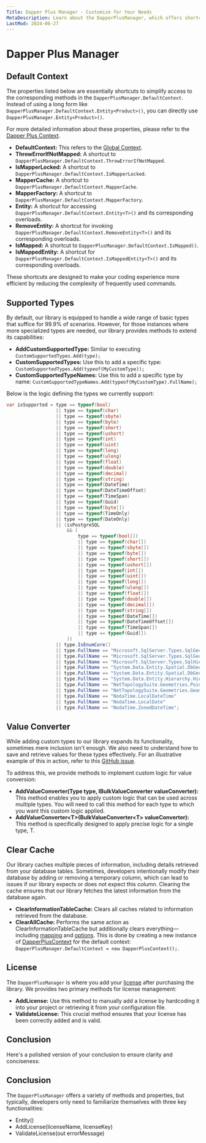 ```yaml
---
Title: Dapper Plus Manager - Customize for Your Needs
MetaDescription: Learn about the DapperPlusManager, which offers shortcuts, methods for adding custom types, value converters, clearing the cache, and managing licensing.
LastMod: 2024-06-27
---
```


# Dapper Plus Manager

## Default Context

The properties listed below are essentially shortcuts to simplify access to the corresponding methods in the `DapperPlusManager.DefaultContext`. Instead of using a long form like `DapperPlusManager.DefaultContext.Entity<Product>()`, you can directly use `DapperPlusManager.Entity<Product>()`.

For more detailed information about these properties, please refer to the [Dapper Plus Context](dapper-plus-context).

- **DefaultContext:** This refers to the [Global Context](/dapper-plus-context#global-context).
- **ThrowErrorIfNotMapped:** A shortcut to `DapperPlusManager.DefaultContext.ThrowErrorIfNotMapped`.
- **IsMapperLocked:** A shortcut to `DapperPlusManager.DefaultContext.IsMapperLocked`.
- **MapperCache:** A shortcut to `DapperPlusManager.DefaultContext.MapperCache`.
- **MapperFactory:** A shortcut to `DapperPlusManager.DefaultContext.MapperFactory`.
- **Entity:** A shortcut for accessing `DapperPlusManager.DefaultContext.Entity<T>()` and its corresponding overloads.
- **RemoveEntity:** A shortcut for invoking `DapperPlusManager.DefaultContext.RemoveEntity<T>()` and its corresponding overloads.
- **IsMapped:** A shortcut to `DapperPlusManager.DefaultContext.IsMapped()`.
- **IsMappedEntity:** A shortcut for `DapperPlusManager.DefaultContext.IsMappedEntity<T>()` and its corresponding overloads.

These shortcuts are designed to make your coding experience more efficient by reducing the complexity of frequently used commands.

## Supported Types

By default, our library is equipped to handle a wide range of basic types that suffice for 99.9% of scenarios. However, for those instances where more specialized types are needed, our library provides methods to extend its capabilities:

- **AddCustomSupportedType:** Similar to executing `CustomSupportedTypes.Add(type);`
- **CustomSupportedTypes:** Use this to add a specific type: `CustomSupportedTypes.Add(typeof(MyCustomType));`
- **CustomSupportedTypeNames:** Use this to add a specific type by name: `CustomSupportedTypeNames.Add(typeof(MyCustomType).FullName);`

Below is the logic defining the types we currently support:

```csharp
var isSupported = type == typeof(bool)
				  || type == typeof(char)
				  || type == typeof(sbyte)
				  || type == typeof(byte)
				  || type == typeof(short)
				  || type == typeof(ushort)
				  || type == typeof(int)
				  || type == typeof(uint)
				  || type == typeof(long)
				  || type == typeof(ulong)
				  || type == typeof(float)
				  || type == typeof(double)
				  || type == typeof(decimal)
				  || type == typeof(string)
				  || type == typeof(DateTime)
				  || type == typeof(DateTimeOffset)
				  || type == typeof(TimeSpan)
				  || type == typeof(Guid)
				  || type == typeof(byte[])
				  || type == typeof(TimeOnly)
				  || type == typeof(DateOnly)
				  || (isPostgreSQL
					  && (
						  type == typeof(bool[])
						  || type == typeof(char[])
						  || type == typeof(sbyte[])
						  || type == typeof(byte[])
						  || type == typeof(short[])
						  || type == typeof(ushort[])
						  || type == typeof(int[])
						  || type == typeof(uint[])
						  || type == typeof(long[])
						  || type == typeof(ulong[])
						  || type == typeof(float[])
						  || type == typeof(double[])
						  || type == typeof(decimal[])
						  || type == typeof(string[])
						  || type == typeof(DateTime[])
						  || type == typeof(DateTimeOffset[])
						  || type == typeof(TimeSpan[])
						  || type == typeof(Guid[])
					  ))
				  || type.IsEnumCore()
				  || type.FullName == "Microsoft.SqlServer.Types.SqlGeometry"
				  || type.FullName == "Microsoft.SqlServer.Types.SqlGeography"
				  || type.FullName == "Microsoft.SqlServer.Types.SqlHierarchyId"
				  || type.FullName == "System.Data.Entity.Spatial.DbGeometry"
				  || type.FullName == "System.Data.Entity.Spatial.DbGeography"
				  || type.FullName == "System.Data.Entity.Hierarchy.HierarchyId"
				  || type.FullName == "NetTopologySuite.Geometries.Point"
				  || type.FullName == "NetTopologySuite.Geometries.Geometry"
				  || type.FullName == "NodaTime.LocalDateTime"
				  || type.FullName == "NodaTime.LocalDate"
				  || type.FullName == "NodaTime.ZonedDateTime";
```

## Value Converter

While adding custom types to our library expands its functionality, sometimes mere inclusion isn't enough. We also need to understand how to save and retrieve values for these types effectively. For an illustrative example of this in action, refer to this [GitHub issue](https://github.com/zzzprojects/Dapper-Plus/issues/107#issuecomment-1097482891).

To address this, we provide methods to implement custom logic for value conversion:

- **AddValueConverter(Type type, IBulkValueConverter valueConverter):** This method enables you to apply custom logic that can be used across multiple types. You will need to call this method for each type to which you want this custom logic applied.
- **AddValueConverter\<T>(BulkValueConverter\<T> valueConverter):** This method is specifically designed to apply precise logic for a single type, T.

## Clear Cache

Our library caches multiple pieces of information, including details retrieved from your database tables. Sometimes, developers intentionally modify their database by adding or removing a temporary column, which can lead to issues if our library expects or does not expect this column. Clearing the cache ensures that our library fetches the latest information from the database again.

- **ClearInformationTableCache:** Clears all caches related to information retrieved from the database.
- **ClearAllCache:** Performs the same action as ClearInformationTableCache but additionally clears everything—including [mapping](/mapping) and [options](options). This is done by creating a new instance of [DapperPlusContext](/dapper-plus-context) for the default context: `DapperPlusManager.DefaultContext = new DapperPlusContext();`.

## License

The `DapperPlusManager` is where you add your [license](/licensing) after purchasing the library. We provides two primary methods for license management:

- **AddLicense:** Use this method to manually add a license by hardcoding it into your project or retrieving it from your configuration file.
- **ValidateLicense:** This crucial method ensures that your license has been correctly added and is valid.

## Conclusion

Here's a polished version of your conclusion to ensure clarity and conciseness:

## Conclusion

The `DapperPlusManager` offers a variety of methods and properties, but typically, developers only need to familiarize themselves with three key functionalities:

- Entity<T>()
- AddLicense(licenseName, licenseKey)
- ValidateLicense(out errorMessage)